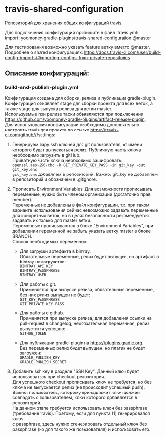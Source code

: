 # travis-shared-configuration

Репозиторий для хранения общих конфигураций travis.  
  
Для подключения конфигураций пропишите в файл .travis.yml:  
import: yoomoney-gradle-plugins/travis-shared-configuration:<name>@master  
  
Для тестирования возможно указать feature ветку вместо @master.  
Подробнее о shared конфигурациях: https://docs.travis-ci.com/user/build-config-imports/#importing-configs-from-private-repositories  


## Описание конфигураций:
### build-and-publish-plugin.yml
Конфигурация создана для сборки, релиза и публикации gradle-plugin.  
Конфигурация объявляет stage для сборки проекта для всех веток, а также stage для выпуска релиза для ветки master.  
Используемые при релизе таски объявляются при подключении https://github.com/yoomoney-gradle-plugins/artifact-release-plugin.  
Для использования конфигурации необходимо дополнительно настроить travis для проекта по ссылке https://travis-ci.com/github/<account>/<repo>/settings:  
  
1. Генерируем пару ssh ключей для git пользователя, от имени которого будет выпускаться релиз. Публичную часть ключа необходимо
   загрузить в gitHub.  
   Приватную часть ключа необходимо зашифровать:  
   ```openssl aes-256-cbc -k GIT_PRIVATE_KEY_PASS -in git_key -out git_key.enc```  
   ```git_key.enc``` добавляем в репозиторий. Важно: git_key не добавляем в репозиторий и обозначем в .gitignore.

1. Прописать Environment Variables. Для возможности прописывать переменные, нужно быть членом организации (достаточно прав member).  
   Переменные не добавлены в файл конфигурации, т.к. при таком варианте использования сейчас 
   невозможно задавать переменные для конкретных веток, но в целях безопасности рекомендуется задавать их только для master ветки.  
   Переменные прописываются в блоке "Environment Variables", при добавлении переменной не забыть указать ветку master в блоке BRANCH.  
   Список необходимых переменных:  
   * Для загрузки артефакта в bintray.  
      Обязательные переменные, релиз будет выпущен, но артифакт в bintray не загрузится:  
      ```BINTRAY_API_KEY```  
      ```BINTRAY_PASSPHRASE```  
      ```BINTRAY_USER```

   * Для работы с git.  
      Применяется при выпуске релиза, обязательные переменные, без них релиз выпущен не будет:  
     ```GIT_KEY_PASSPHRASE```  
     ```GIT_PRIVATE_KEY_PASS```

   * Для работы с github.  
      Применяется при выпуске релиза, для добавления ссылки на pull-request в changelog, необязательная переменная,
      релиз выпустится успешно:  
      ```GITHUB_TOKEN```

   * Для публикации gradle-plugin на https://plugins.gradle.org.  
      Без переменных релиз будет выпущен, но плагин не будет загружен:  
      ```GRADLE_PUBLISH_KEY```  
      ```GRADLE_PUBLISH_SECRET```  
     
1. Добавить ssh key в разделе "SSH Key". Данный ключ будет использоваться при checkout репозитория.  
   Для успешного checkout прописывать ключ не требуется, но без ключа не выпускается релиз (не происходит успешный push).  
   Важно: пользователь, которому принадлежит ключ должен совпадать с пользователем, ключ которого добавляется в репозиторий.  
   На данном этапе требуется использовать ключ без passphrase (требование travis). Поэтому, если для пункта (1) генерировался ключ  
   с passphrase, здесь нужно сгенерировать отдельный ключ без passphrase (но для такого же пользователя) и использовать его.  